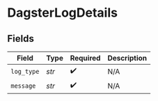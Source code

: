 # DagsterLogDetails


## Fields

| Field              | Type               | Required           | Description        |
| ------------------ | ------------------ | ------------------ | ------------------ |
| `log_type`         | *str*              | :heavy_check_mark: | N/A                |
| `message`          | *str*              | :heavy_check_mark: | N/A                |